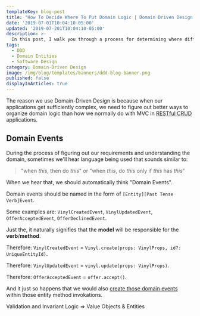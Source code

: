 ```yaml
---
templateKey: blog-post
title: "How To Decide Where To Put Domain Logic | Domain Driven Design w/ TypeScript"
date: '2019-07-01T10:04:10-05:00'
updated: '2019-07-201T10:04:10-05:00'
description: >-
  In this post, I walk you through a process for determining where different types of domain logic belongs in a Domain-Driven Design project.
tags:
  - DDD
  - Domain Entities
  - Software Design
category: Domain-Driven Design
image: /img/blog/templates/banners/ddd-blog-banner.png
published: false
displayInArticles: true
---
```


The reason we use Domain-Driven Design is because when our applications get sufficiently complex, we need to figure out better ways to organize domain logic than how we normally do with MVC in [RESTful CRUD](/articles/enterprise-typescript-nodejs/when-crud-mvc-isnt-enough/) applications.

## Domain Events

During the process of figuring out our requirements and understanding the domain, sometimes we'll hear language being used that sounds similar to:

> "when _this_, then do _this_" or "when _this_, do _this_ only if _this_ has _this_"

When we hear that, we should automatically think "Domain Events".

Domain events should be named in the form of `[Entity][Past Tense Verb]Event`.

Some examples are: `VinylCreatedEvent`, `VinylUpdatedEvent`, `OfferAcceptedEvent`, `OfferDeclinedEvent`.

Just the, it naturally signifies that the **model** will be responsible for the **verb**/**method**.

Therefore: `VinylCreatedEvent` = `Vinyl.create(props: VinylProps, id?: UniqueEntityId)`.

Therefore: `VinylUpdatedEvent` = `vinyl.update(props: VinylProps)`.

Therefore: `OfferAcceptedEvent` = `offer.accept()`.

And it just so happens that we would also [create those domain events](/blogs/typescript-ddd/where-do-domain-events-get-dispatched/) within those entity method invokations.

Validation and Invariant Logic => Value Objects & Entities
